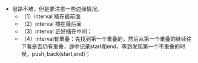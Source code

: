+ 思路不难，但是要注意一些边缘情况。
    - （1）interval 插在最前面
    - （2）interval 插在最后面
    - （3）interval 正好插在中间；
    - （4）interval有重叠：先找到第一个重叠的，然后从第一个重叠的继续往下看是否仍有重叠，途中记录start和end，等到发现第一个不重叠的时候，push_back(start,end)；
